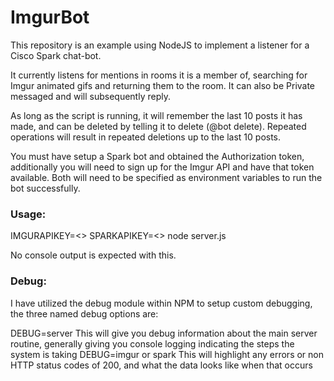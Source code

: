 # ImgurBot
This repository is an example using NodeJS to implement a listener for a Cisco Spark chat-bot.

It currently listens for mentions in rooms it is a member of, searching for Imgur animated gifs and returning them to the room. 
It can also be Private messaged and will subsequently reply.

As long as the script is running, it will remember the last 10 posts it has made, and can be deleted by telling it to delete (@bot delete).  Repeated operations will result in repeated deletions up to the last 10 posts.

You must have setup a Spark bot and obtained the Authorization token, additionally you will need to sign up for the Imgur API and have that token available.  Both will need to be specified as environment variables to run the bot successfully.

### Usage:

IMGURAPIKEY=<> SPARKAPIKEY=<> node server.js

No console output is expected with this.

### Debug:

I have utilized the debug module within NPM to setup custom debugging, the three named debug options are:

DEBUG=server
    This will give you debug information about the main server routine, generally giving you console logging indicating the steps the system is taking
DEBUG=imgur or spark
    This will highlight any errors or non HTTP status codes of 200, and what the data looks like when that occurs
